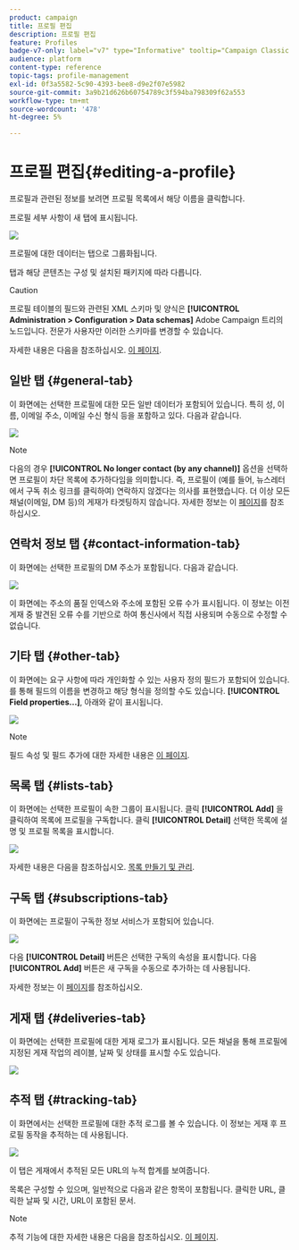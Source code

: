 ```yaml
---
product: campaign
title: 프로필 편집
description: 프로필 편집
feature: Profiles
badge-v7-only: label="v7" type="Informative" tooltip="Campaign Classic v7에만 적용"
audience: platform
content-type: reference
topic-tags: profile-management
exl-id: 0f3a5582-5c90-4393-bee8-d9e2f07e5982
source-git-commit: 3a9b21d626b60754789c3f594ba798309f62a553
workflow-type: tm+mt
source-wordcount: '478'
ht-degree: 5%

---
```


# 프로필 편집{#editing-a-profile}



프로필과 관련된 정보를 보려면 프로필 목록에서 해당 이름을 클릭합니다.

프로필 세부 사항이 새 탭에 표시됩니다.

![](assets/s_user_recipient_edit.png)

프로필에 대한 데이터는 탭으로 그룹화됩니다.

탭과 해당 콘텐츠는 구성 및 설치된 패키지에 따라 다릅니다.

>[!CAUTION]
>
>프로필 테이블의 필드와 관련된 XML 스키마 및 양식은 **[!UICONTROL Administration > Configuration > Data schemas]** Adobe Campaign 트리의 노드입니다. 전문가 사용자만 이러한 스키마를 변경할 수 있습니다.
>
>자세한 내용은 다음을 참조하십시오. [이 페이지](../../configuration/using/about-schema-edition.md).

## 일반 탭 {#general-tab}

이 화면에는 선택한 프로필에 대한 모든 일반 데이터가 포함되어 있습니다. 특히 성, 이름, 이메일 주소, 이메일 수신 형식 등을 포함하고 있다. 다음과 같습니다.

![](assets/s_ncs_user_profile_general_tab.png)

>[!NOTE]
>
>다음의 경우 **[!UICONTROL No longer contact (by any channel)]** 옵션을 선택하면 프로필이 차단 목록에 추가하다임을 의미합니다. 즉, 프로필이 (예를 들어, 뉴스레터에서 구독 취소 링크를 클릭하여) 연락하지 않겠다는 의사를 표현했습니다. 더 이상 모든 채널(이메일, DM 등)의 게재가 타겟팅하지 않습니다. 자세한 정보는 이 [페이지](../../delivery/using/understanding-quarantine-management.md)를 참조하십시오.

## 연락처 정보 탭 {#contact-information-tab}

이 화면에는 선택한 프로필의 DM 주소가 포함됩니다. 다음과 같습니다.

![](assets/s_ncs_user_profile_details_tab.png)

이 화면에는 주소의 품질 인덱스와 주소에 포함된 오류 수가 표시됩니다. 이 정보는 이전 게재 중 발견된 오류 수를 기반으로 하여 통신사에서 직접 사용되며 수동으로 수정할 수 없습니다.

## 기타 탭 {#other-tab}

이 화면에는 요구 사항에 따라 개인화할 수 있는 사용자 정의 필드가 포함되어 있습니다. 를 통해 필드의 이름을 변경하고 해당 형식을 정의할 수도 있습니다. **[!UICONTROL Field properties...]**, 아래와 같이 표시됩니다.

![](assets/s_ncs_user_profile_others_tab.png)

>[!NOTE]
>
>필드 속성 및 필드 추가에 대한 자세한 내용은 [이 페이지](../../configuration/using/new-field-wizard.md).

## 목록 탭 {#lists-tab}

이 화면에는 선택한 프로필이 속한 그룹이 표시됩니다. 클릭 **[!UICONTROL Add]** 을 클릭하여 목록에 프로필을 구독합니다. 클릭 **[!UICONTROL Detail]** 선택한 목록에 설명 및 프로필 목록을 표시합니다.

![](assets/s_ncs_user_profile_groups_tab_details.png)

자세한 내용은 다음을 참조하십시오. [목록 만들기 및 관리](../../platform/using/creating-and-managing-lists.md).

## 구독 탭 {#subscriptions-tab}

이 화면에는 프로필이 구독한 정보 서비스가 포함되어 있습니다.

![](assets/s_ncs_user_profile_subscript_tab_details.png)

다음 **[!UICONTROL Detail]** 버튼은 선택한 구독의 속성을 표시합니다. 다음 **[!UICONTROL Add]** 버튼은 새 구독을 수동으로 추가하는 데 사용됩니다.

자세한 정보는 이 [페이지](../../delivery/using/managing-subscriptions.md)를 참조하십시오.

## 게재 탭 {#deliveries-tab}

이 화면에는 선택한 프로필에 대한 게재 로그가 표시됩니다. 모든 채널을 통해 프로필에 지정된 게재 작업의 레이블, 날짜 및 상태를 표시할 수도 있습니다.

![](assets/s_ncs_user_profile_delivery_tab.png)

## 추적 탭 {#tracking-tab}

이 화면에서는 선택한 프로필에 대한 추적 로그를 볼 수 있습니다. 이 정보는 게재 후 프로필 동작을 추적하는 데 사용됩니다.

![](assets/s_ncs_user_profile_tracking_tab.png)

이 탭은 게재에서 추적된 모든 URL의 누적 합계를 보여줍니다.

목록은 구성할 수 있으며, 일반적으로 다음과 같은 항목이 포함됩니다. 클릭한 URL, 클릭한 날짜 및 시간, URL이 포함된 문서.

>[!NOTE]
>
>추적 기능에 대한 자세한 내용은 다음을 참조하십시오. [이 페이지](../../delivery/using/delivery-dashboard.md).
